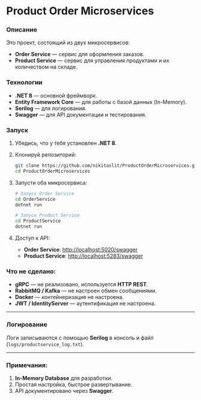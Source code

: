 # Product Order Microservices

### Описание
Это проект, состоящий из двух микросервисов:

- **Order Service** — сервис для оформления заказов.
- **Product Service** — сервис для управления продуктами и их количеством на складе.

### Технологии
- **.NET 8** — основной фреймворк.
- **Entity Framework Core** — для работы с базой данных (In-Memory).
- **Serilog** — для логирования.
- **Swagger** — для API документации и тестирования.

### Запуск

1. Убедись, что у тебя установлен **.NET 8**.
2. Клонируй репозиторий:
    ```bash
    git clone https://github.com/nikitaslit/ProductOrderMicroservices.git
    cd ProductOrderMicroservices
    ```
3. Запусти оба микросервиса:
    ```bash
    # Запуск Order Service
    cd OrderService
    dotnet run

    # Запуск Product Service
    cd ProductService
    dotnet run
    ```

4. Доступ к API:
    - **Order Service**: [http://localhost:5020/swagger](http://localhost:5020/swagger)
    - **Product Service**: [http://localhost:5283/swagger](http://localhost:5283/swagger)

### Что не сделано:
- **gRPC** — не реализовано, используется **HTTP REST**.
- **RabbitMQ / Kafka** — не настроен обмен сообщениями.
- **Docker** — контейнеризация не настроена.
- **JWT / IdentityServer** — аутентификация не настроена.

---

### Логирование
Логи записываются с помощью **Serilog** в консоль и файл (`logs/productservice_log.txt`).

---

### Примечания:
1. **In-Memory Database** для разработки.
2. Простая настройка, быстрое развертывание.
3. API документировано через **Swagger**.
